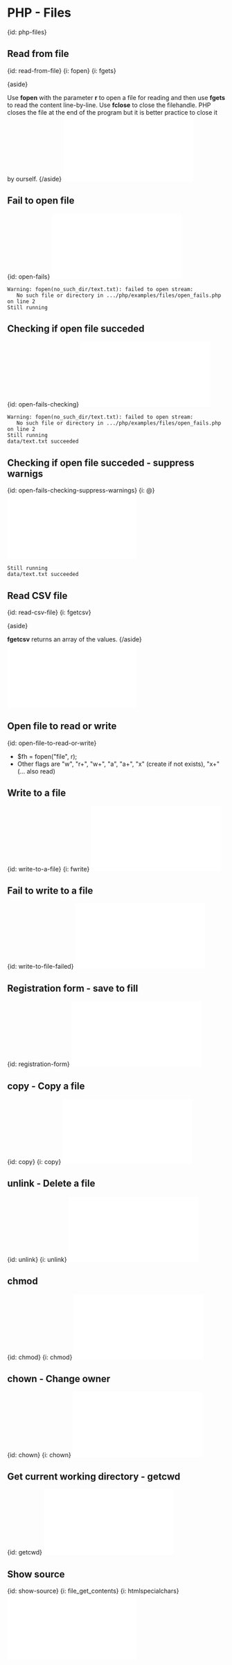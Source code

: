 # PHP - Files
{id: php-files}

## Read from file
{id: read-from-file}
{i: fopen}
{i: fgets}

{aside}

Use **fopen** with the parameter **r** to open a file for reading and then use **fgets** to read the content line-by-line.
Use **fclose** to close the filehandle.
PHP closes the file at the end of the program but it is better practice to close it by ourself.
{/aside}
![](examples/files/readfile.php)


## Fail to open file
{id: open-fails}
![](examples/files/open_fails.php)

```
Warning: fopen(no_such_dir/text.txt): failed to open stream:
   No such file or directory in .../php/examples/files/open_fails.php on line 2
Still running
```


## Checking if open file succeded
{id: open-fails-checking}
![](examples/files/open_fails_checked.php)

```
Warning: fopen(no_such_dir/text.txt): failed to open stream:
   No such file or directory in .../php/examples/files/open_fails.php on line 2
Still running
data/text.txt succeeded
```


## Checking if open file succeded - suppress warnigs
{id: open-fails-checking-suppress-warnings}
{i: @}
![](examples/files/open_fails_checked_nowarn.php)

```
Still running
data/text.txt succeeded
```


## Read CSV file
{id: read-csv-file}
{i: fgetcsv}

{aside}

**fgetcsv** returns an array of the values.
{/aside}
![](examples/files/readcsv.php)


## Open file to read or write
{id: open-file-to-read-or-write}

* $fh = fopen("file", r);
* Other flags are "w", "r+", "w+", "a", "a+", "x" (create if not exists), "x+" (... also read)



## Write to a file
{id: write-to-a-file}
{i: fwrite}
![](examples/files/writefile.php)


## Fail to write to a file
{id: write-to-file-failed}
![](examples/files/writefile_fail.php)


## Registration form - save to fill
{id: registration-form}
![](examples/files/register.php)


## copy - Copy a file
{id: copy}
{i: copy}
![](examples/files/copy.php)


## unlink - Delete a file
{id: unlink}
{i: unlink}
![](examples/files/unlink.php)


## chmod
{id: chmod}
{i: chmod}
![](examples/files/chmod.php)


## chown - Change owner
{id: chown}
{i: chown}
![](examples/files/chown.php)



## Get current working directory - getcwd
{id: getcwd}
![](examples/files/getcwd.php)


## Show source
{id: show-source}
{i: file_get_contents}
{i: htmlspecialchars}
![](examples/files/show_source.php)




